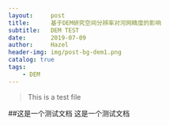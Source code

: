 ```yaml
---
layout:     post
title:      基于DEM研究空间分辨率对河网精度的影响
subtitle:   DEM TEST
date:       2019-07-09
author:     Hazel
header-img: img/post-bg-dem1.png
catalog: true
tags:
    - DEM
---
```


>This is a test file

##这是一个测试文档
这是一个测试文档
